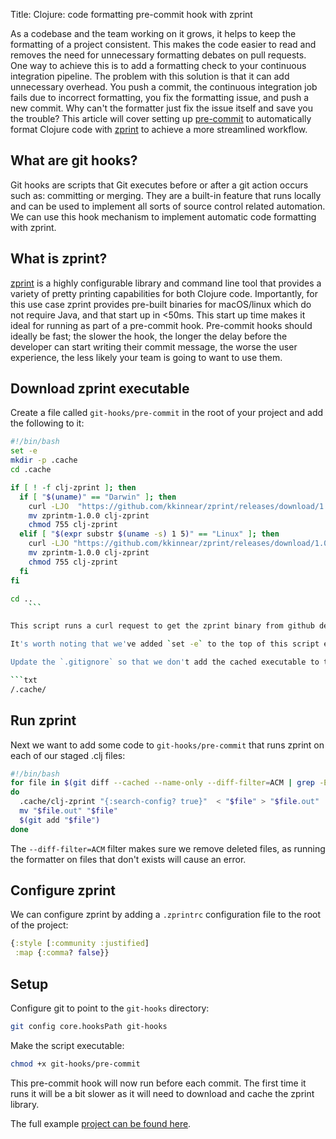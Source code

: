 Title: Clojure: code formatting pre-commit hook with zprint

As a codebase and the team working on it grows, it helps to keep the formatting of a project consistent. This makes the code easier to read and removes the need for unnecessary formatting debates on pull requests. One way to achieve this is to add a formatting check to your continuous integration pipeline. The problem with this solution is that it can add unnecessary overhead. You push a commit, the continuous integration job fails due to incorrect formatting, you fix the formatting issue, and push a new commit. Why can't the formatter just fix the issue itself and save you the trouble? This article will cover setting up [pre-commit](https://git-scm.com/book/en/v2/Customizing-Git-Git-Hooks) to automatically format Clojure code with [zprint](https://github.com/kkinnear/zprint) to achieve a more streamlined workflow.

## What are git hooks?

Git hooks are scripts that Git executes before or after a git action occurs such as: committing or merging. They are a built-in feature that runs locally and can be used to implement all sorts of source control related automation. We can use this hook mechanism to implement automatic code formatting with zprint.

## What is zprint?

[zprint](https://github.com/kkinnear/zprint) is a highly configurable library and command line tool that provides a variety of pretty printing capabilities for both Clojure code. Importantly, for this use case zprint provides pre-built binaries for macOS/linux which do not require Java, and that start up in <50ms. This start up time makes it ideal for running as part of a pre-commit hook. Pre-commit hooks should ideally be fast; the slower the hook, the longer the delay before the developer can start writing their commit message, the worse the user experience, the less likely your team is going to want to use them.

## Download zprint executable

Create a file called `git-hooks/pre-commit` in the root of your project and add the following to it:

```Bash
#!/bin/bash
set -e
mkdir -p .cache
cd .cache

if [ ! -f clj-zprint ]; then
  if [ "$(uname)" == "Darwin" ]; then
    curl -LJO  "https://github.com/kkinnear/zprint/releases/download/1.0.0/zprintm-1.0.0"
    mv zprintm-1.0.0 clj-zprint
    chmod 755 clj-zprint
  elif [ "$(expr substr $(uname -s) 1 5)" == "Linux" ]; then
    curl -LJO "https://github.com/kkinnear/zprint/releases/download/1.0.0/zprintl-1.0.0"
    mv zprintm-1.0.0 clj-zprint
    chmod 755 clj-zprint
  fi
fi

cd ..
    ```

This script runs a curl request to get the zprint binary from github depending on your operating system and caches it. This isn't ideal as the binary won't be shared across projects, but at the time of writing zprint doesn't have a [homebrew](https://brew.sh/) formula (I'll cover rolling our own brew formula in a separate [blog post](https://andersmurphy.com/2020/08/18/homebrew-write-your-own-brew-formula.html)).

It's worth noting that we've added `set -e` to the top of this script ensuring it will exit as soon as there is an error. This means it won't run if we fail to download the executable preventing unexpected output.

Update the `.gitignore` so that we don't add the cached executable to the project source control:

```txt
/.cache/
```

## Run zprint

Next we want to add some code to `git-hooks/pre-commit` that runs zprint on each of our staged .clj files:

```Bash
#!/bin/bash
for file in $(git diff --cached --name-only --diff-filter=ACM | grep -E '\.(clj)$')
do
  .cache/clj-zprint "{:search-config? true}"  < "$file" > "$file.out"
  mv "$file.out" "$file"
  $(git add "$file")
done
```

The `--diff-filter=ACM` filter makes sure we remove deleted files, as running the formatter on files that don't exists will cause an error.

## Configure zprint

We can configure zprint by adding a `.zprintrc` configuration file to the root of the project:

```clojure
{:style [:community :justified]
 :map {:comma? false}}
```

## Setup

Configure git to point to the `git-hooks` directory:

```bash
git config core.hooksPath git-hooks
```

Make the script executable:

```bash
chmod +x git-hooks/pre-commit
```

This pre-commit hook will now run before each commit. The first time it runs it will be a bit slower as it will need to download and cache the zprint library.

The full example [project can be found here](https://github.com/andersmurphy/clj-cookbook/blob/master/README.md).
